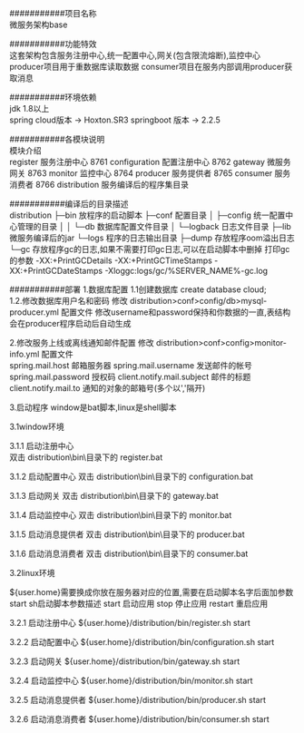 ###########项目名称  
微服务架构base 

###########功能特效  
这套架构包含服务注册中心,统一配置中心,网关(包含限流熔断),监控中心
producer项目用于重数据库读取数据
consumer项目在服务内部调用producer获取消息

###########环境依赖  
jdk 1.8以上   
spring cloud版本 -> Hoxton.SR3 
springboot 版本  -> 2.2.5 

###########各模块说明  
模块介绍    
register         服务注册中心         8761 
configuration    配置注册中心         8762 
gateway          微服务网关           8763 
monitor          监控中心             8764 
producer         服务提供者           8765 
consumer         服务消费者           8766 
distribution    服务编译后的程序集目录 

###########编译后的目录描述  
distribution
├─bin        放程序的启动脚本 
├─conf       配置目录 
│  ├─config  统一配置中心管理的目录 
│  │  └─db   数据库配置文件目录 
│  └─logback 日志文件目录 
├─lib        微服务编译后的jar 
└─logs       程序的日志输出目录 
    ├─dump   存放程序oom溢出日志 
    └─gc     存放程序gc的日志,如果不需要打印gc日志,可以在启动脚本中删掉 打印gc的参数 -XX:+PrintGCDetails -XX:+PrintGCTimeStamps -XX:+PrintGCDateStamps -Xloggc:logs/gc/%SERVER_NAME%-gc.log 
    
###########部署 
1.数据库配置
1.1创建数据库
create database cloud;  
1.2.修改数据库用户名和密码
修改 distribution>conf>config/db>mysql-producer.yml 配置文件 
修改username和password保持和你数据的一直,表结构会在producer程序启动后自动生成 

2.修改服务上线或离线通知邮件配置
修改 distribution>conf>config>monitor-info.yml 配置文件      
spring.mail.host                邮箱服务器
spring.mail.username            发送邮件的帐号
spring.mail.password            授权码
client.notify.mail.subject      邮件的标题
client.notify.mail.to           通知的对象的邮箱号(多个以','隔开)

3.启动程序 
window是bat脚本,linux是shell脚本 

 3.1window环境   
 
  3.1.1 启动注册中心  
  双击  distribution\bin\目录下的 register.bat   
  
  3.1.2 启动配置中心 
  双击 distribution\bin\目录下的 configuration.bat    
  
  3.1.3 启动网关 
  双击 distribution\bin\目录下的 gateway.bat    
  
  3.1.4 启动监控中心 
  双击  distribution\bin\目录下的 monitor.bat    
  
  3.1.5 启动消息提供者 
  双击  distribution\bin\目录下的 producer.bat    
  
  3.1.6 启动消息消费者 
  双击  distribution\bin\目录下的 consumer.bat    
  
 3.2linux环境
 
  ${user.home}需要换成你放在服务器对应的位置,需要在启动脚本名字后面加参数 start 
  sh启动脚本参数描述 
  start   启动应用 
  stop    停止应用 
  restart 重启应用 
  
  3.2.1 启动注册中心 
  ${user.home}/distribution/bin/register.sh  start 
  
  3.2.2 启动配置中心
  ${user.home}/distribution/bin/configuration.sh start   
  
  3.2.3 启动网关 
  ${user.home}/distribution/bin/gateway.sh start   
  
  3.2.4 启动监控中心 
  ${user.home}/distribution/bin/monitor.sh start   
  
  3.2.5 启动消息提供者 
  ${user.home}/distribution/bin/producer.sh start   
  
  3.2.6 启动消息消费者 
  ${user.home}/distribution/bin/consumer.sh start  

